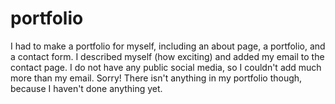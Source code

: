 # portfolio

I had to make a portfolio for myself, including an about page, a portfolio, and a contact form. I described myself (how exciting) and added my email to the contact page. I do not have any public social media, so I couldn't add much more than my email. Sorry! There isn't anything in my portfolio though, because I haven't done anything yet.
